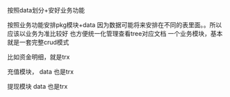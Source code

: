 

按照data划分+安好业务功能


按照业务功能安排pkg模块+data
因为数据可能将来安排在不同的表里面。。所以应该以业务为准比较好
也方便统一化管理查看tree对应文档
一个业务模块，基本就是一套完整crud模式


比如资金明细，就是trx 


充值模块，  data 也是trx

提现模块    data 也是trx